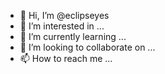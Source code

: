 - 👋 Hi, I’m @eclipseyes
- 👀 I’m interested in ...
- 🌱 I’m currently learning ...
- 💞️ I’m looking to collaborate on ...
- 📫 How to reach me ...

<!---
eclipseyes/eclipseyes is a ✨ special ✨ repository because its `README.md` (this file) appears on your GitHub profile.
You can click the Preview link to take a look at your changes.
--->
